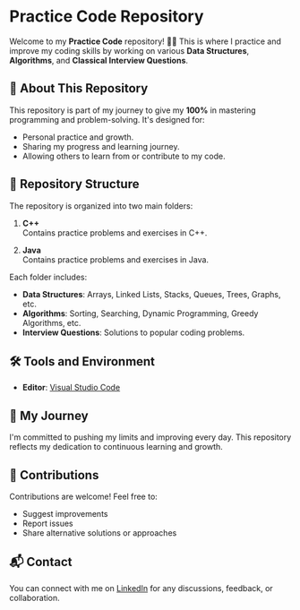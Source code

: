 # Practice Code Repository

Welcome to my **Practice Code** repository! 👨‍💻 This is where I practice and improve my coding skills by working on various **Data Structures**, **Algorithms**, and **Classical Interview Questions**.

## 🚀 About This Repository
This repository is part of my journey to give my **100%** in mastering programming and problem-solving. It's designed for:
- Personal practice and growth.
- Sharing my progress and learning journey.
- Allowing others to learn from or contribute to my code.

## 📂 Repository Structure
The repository is organized into two main folders:
1. **C++**  
   Contains practice problems and exercises in C++.
   
2. **Java**  
   Contains practice problems and exercises in Java.

Each folder includes:
- **Data Structures**: Arrays, Linked Lists, Stacks, Queues, Trees, Graphs, etc.
- **Algorithms**: Sorting, Searching, Dynamic Programming, Greedy Algorithms, etc.
- **Interview Questions**: Solutions to popular coding problems.

## 🛠️ Tools and Environment
- **Editor**: [Visual Studio Code](https://code.visualstudio.com/)

## 🌱 My Journey
I'm committed to pushing my limits and improving every day. This repository reflects my dedication to continuous learning and growth.

## 🤝 Contributions
Contributions are welcome! Feel free to:
- Suggest improvements
- Report issues
- Share alternative solutions or approaches

## 📬 Contact
You can connect with me on [LinkedIn](https://www.linkedin.com/in/tanmayhatkar24/) for any discussions, feedback, or collaboration.
